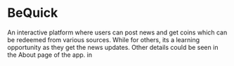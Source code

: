 # BeQuick
An interactive platform where users can post news and get coins which can be redeemed from various sources. While for others, its a learning opportunity as they get the news updates. Other details could be seen in the About page of the app. in 
